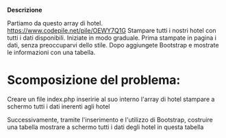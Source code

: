 **Descrizione**

Partiamo da questo array di hotel. https://www.codepile.net/pile/OEWY7Q1G
Stampare tutti i nostri hotel con tutti i dati disponibili.
Iniziate in modo graduale.
Prima stampate in pagina i dati, senza preoccuparvi dello stile.
Dopo aggiungete Bootstrap e mostrate le informazioni con una tabella.

# Scomposizione del problema:

Creare un file index.php
    inseririe al suo interno l'array di hotel
    stampare a schermo tutti i dati inerenti agli hotel

Successivamente, tramite l'inserimento e l'utilizzo di Bootstrap, costruire una tabella
    mostrare a schermo tutti i dati degli hotel in questa tabella
